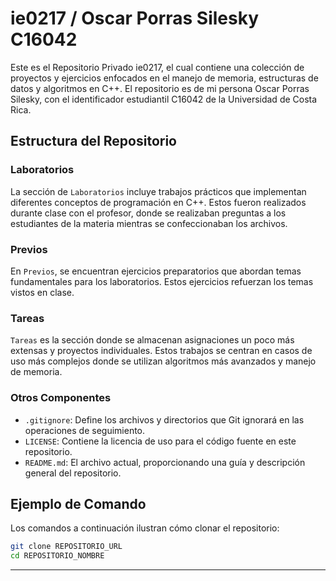 # ie0217 / Oscar Porras Silesky C16042

Este es el Repositorio Privado ie0217, el cual contiene una colección de proyectos y ejercicios enfocados en el manejo de memoria, estructuras de datos y algoritmos en C++. El repositorio es de mi persona Oscar Porras Silesky, con el identificador estudiantil C16042 de la Universidad de Costa Rica.

## Estructura del Repositorio

### Laboratorios
La sección de `Laboratorios` incluye trabajos prácticos que implementan diferentes conceptos de programación en C++. Estos fueron realizados durante clase con el profesor, donde se realizaban preguntas a los estudiantes de la materia mientras se confeccionaban los archivos.

### Previos
En `Previos`, se encuentran ejercicios preparatorios que abordan temas fundamentales para los laboratorios. Estos ejercicios refuerzan los temas vistos en clase.

### Tareas
`Tareas` es la sección donde se almacenan asignaciones un poco más extensas y proyectos individuales. Estos trabajos se centran en casos de uso más complejos donde se utilizan algoritmos más avanzados y manejo de memoria.

### Otros Componentes
- `.gitignore`: Define los archivos y directorios que Git ignorará en las operaciones de seguimiento.
- `LICENSE`: Contiene la licencia de uso para el código fuente en este repositorio.
- `README.md`: El archivo actual, proporcionando una guía y descripción general del repositorio.

## Ejemplo de Comando
Los comandos a continuación ilustran cómo clonar el repositorio:
```bash
git clone REPOSITORIO_URL
cd REPOSITORIO_NOMBRE
```

---
